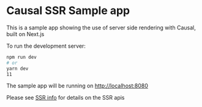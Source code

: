 # Causal SSR Sample app

This is a sample app showing the use of server side rendering with Causal, built on Next.js

To run the development server:

```bash
npm run dev
# or
yarn dev
11
```

The sample app will be running on [http://localhost:8080](http://localhost:8080)

Please see [SSR info](https://tech.causallabs.io/docs/reference/examples/ssr-cache) for details on the SSR apis
​
